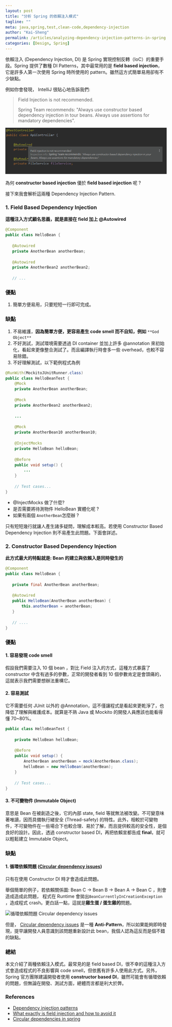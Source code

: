 ```yaml
---
layout: post
title: "分析 Spring 的依賴注入模式"
tagline: ""
meta: java,spring,test,clean-code,dependency-injection
author: "Kai-Sheng"
permalink: /articles/analyzing-dependency-injection-patterns-in-spring
categories: [Design, Spring]
---
```


依賴注入 (Dependency Injection, DI) 是 Spring 實現控制反轉（IoC）的重要手段。Spring 提供了數種 DI Patterns，其中最常用的是 **field based injection**，它是許多人第一次使用 Spring 時所使用的 pattern。雖然這方式簡單易用卻有不少缺點。
 

例如你會發現， IntelliJ 很貼心地告訴我們:

> 
> Field Injection is not recommended.
> 
> Spring Team recommends: "Always use constructor based dependency injection in tour beans. Always use assertions for mandatory dependencies".
> 

![Field Injection is not recommended](/assets/image/spring-di.png?style=center)

為何 **constructor based injection** 優於 **field based injection** 呢 ?

接下來我會解析這兩種 Dependency Injection Pattern.

### **1. Field Based Dependency Injection**

**這種注入方式顧名思義，就是直接在 field 加上 @Autowired**

```java
@Component
public class HelloBean {
  
   @Autowired
   private AnotherBean anotherBean;
  
   @Autowired
   private AnotherBean2 anotherBean2;
  
   // ...
```

### **優點**
1. 簡單方便易用，只要短短一行即可完成。

### **缺點**
1. 不易維護，**因為簡單方便，更容易產生 code smell 而不自知，例如** `**God Object**`
2. 不好測試，測試環境需要透過 DI container 並加上許多 @annotation 來初始化，看起來更像整合測試了。而且編譯執行時會多一些 overhead，也較不容易除錯。
3. 不好理解測試，以下範例程式為例

```java
@RunWith(MockitoJUnitRunner.class)
public class HelloBeanTest {
    @Mock
    private AnotherBean anotherBean;
    
    @Mock
    private AnotherBean2 anotherBean2;
    
    ...
    
    @Mock
    private AnotherBean10 anotherBean10;
    
    @InjectMocks
    private HelloBean helloBean;
    
    @Before
    public void setup() {
        ...
    }
    
    // Test cases...
}
```

* @InjectMocks 做了什麼?
* 是否需要將待測物件 HelloBean 實體化呢 ?
* 如果有兩個 `AnotherBean`怎麼辦 ?

只有短短幾行就讓人產生諸多疑問，理解成本較高。若使用 Constructor Based Dependency Injection 則不易產生此問題。下面會詳述。

### **2. Constructor Based Dependency Injection**

**此方式最大的特點就是: Bean 的建立與依賴入是同時發生的**

```java
@Component
public class HelloBean {
 
   private final AnotherBean anotherBean;
   
   @Autowired
   public HelloBean(AnotherBean anotherBean) {
       this.anotherBean = anotherBean;
   }
   
   // ....
}
```

### **優點**
#### 1. 容易發現 code smell

假設我們需要注入 10 個 bean ，對比 Field 注入的方式，這種方式暴露了 constructor 中含有過多的參數，正常的開發者看到 10 個參數肯定是會頭痛的，這就表示我們需要想辦法重構它。

#### 2. 容易測試

它不需要任何 JUnit 以外的 @Annotation，這不僅讓程式是看起來更乾淨了，也降低了理解與維護成本。就算是不熟 Java 或 Mockito 的開發人員應該也能看得懂 70~80%。


```java
public class HelloBeanTest {
    
    private HelloBean helloBean;
    
    @Before
    public void setup() {    
        AnotherBean anotherBean = mock(AnotherBean.class);
        helloBean = new HelloBean(anotherBean);
    }
  
    // Test cases...
}
```

#### 3. 不可變物件 (Immutable Object)

意思是 Bean 在被創造之後，它的內部 state, field 等就無法被改變。不可變意味著唯讀，因而具備執行緒安全 (Thread-safety) 的特性。此外，相較於可變物件，不可變物件在一些場合下也較合理、易於了解，而且提供較高的安全性，是個良好的設計。因此，透過 constructor based DI，再把依賴宣都告成 **final**，就可以輕鬆建立 Immutable Object。

### **缺點**

#### 1. 循環依賴問題 ([Circular dependency issues](https://en.wikipedia.org/wiki/Circular_dependency))

只有在使用 Constructor DI 時才會造成此問題。

舉個簡單的例子，若依賴關係圖: Bean C → Bean B → Bean A → Bean C ，則會造成造成此問題， 程式在 Runtime 會拋出`BeanCurrentlyInCreationException` ，造成程式 crash。更白話一點，這就是**雞生蛋 / 蛋生雞的**問題。

![循環依賴問題 Circular dependency issues ](https://miro.medium.com/max/1044/1*vClDWHcM4nKPUz9uWksl-Q.png?style=center)

但是， [Circular dependency issues](https://en.wikipedia.org/wiki/Circular_dependency) 是一種 **Anti-Pattern**，所以如果能夠即時發現，提早讓開發人員意識到該問題重新設計此 bean，我個人認為這反而是個不錯的缺點。

### **總結**

本文介紹了兩種依賴注入模式。最常見的是 field based DI，很不幸的這種注入方式會造成程式的不良影響與 code smell，但依舊有許多人使用此方式。另外，Spring 官方團隊建議開發者使用 **constructor based DI**，雖然可能會有循環依賴的問題，但無論在開發、測試方面，總體而言都是利大於弊。

### **References**

- [Dependency injection patterns](https://kinbiko.com/java/dependency-injection-patterns/)  
- [What exactly is field injection and how to avoid it](https://stackoverflow.com/questions/39890849/what-exactly-is-field-injection-and-how-to-avoid-it/39891473)  
- [Circular dependencies in spring](https://www.baeldung.com/circular-dependencies-in-spring)
